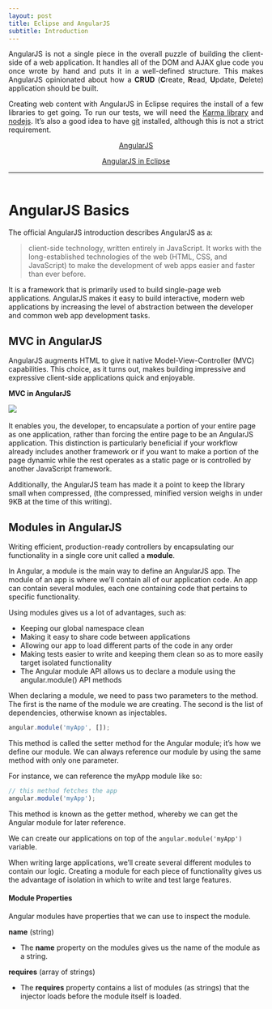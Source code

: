 ```yaml
---
layout: post
title: Eclipse and AngularJS
subtitle: Introduction
---
```


<div style="border-bottom:1px solid black;text-align: justify;">
<!-- text-justify: inter-word; -->
<p>
AngularJS is not a single piece in the overall puzzle of building the client-side of a web application. It handles all of the DOM and AJAX glue code you once wrote by hand and puts it in a well-defined structure. This makes AngularJS opinionated about how a <span style="font-weight:bold;">CRUD</span> (<span style="font-weight:bold;">C</span>reate, <span style="font-weight:bold;">R</span>ead, <span style="font-weight:bold;">U</span>pdate, <span style="font-weight:bold;">D</span>elete) application should be built.
</p>
<p>Creating web content with AngularJS in Eclipse requires the install of a few libraries to get going. To run our tests, we will need the <a href="http://karma-runner.github.io/2.0/intro/installation.html">Karma library</a> and <a href="https://nodejs.org/en/download/">nodejs</a>.
It’s also a good idea to have <a href="https://git.org/en/download/">git</a> installed, although this is not a strict requirement.</p>
<p style="text-align:center"><a href="https://angularjs.org/">AngularJS</a></p>
<p style="text-align:center"><a href="https://angularjs.org/">AngularJS in Eclipse</a></p>

</div>
<br>

# AngularJS Basics

The official AngularJS introduction describes AngularJS as a:

> client-side technology, written entirely in JavaScript. It works with the long-established technologies of the web (HTML, CSS, and JavaScript) to make the development of web apps easier and faster than ever before.

It is a framework that is primarily used to build single-page web applications. AngularJS makes it easy to build interactive, modern web applications by increasing the level of abstraction between the developer and common web app development tasks.


## MVC in AngularJS

AngularJS augments HTML to give it native Model-View-Controller (MVC)
capabilities. This choice, as it turns out, makes building impressive and expressive client-side applications quick and enjoyable.

**MVC in AngularJS**

<img src="http://angularjstutorials.net/images/mvc/mvc-framework.png" style="display:block;margin-left:auto;margin-right:auto;" />

<br>
It enables you, the developer, to encapsulate a portion of your entire page as one application, rather than forcing the entire page to be an AngularJS application. 
This distinction is particularly beneficial if your workflow already includes another framework or if you want to make a portion of the page dynamic while the rest operates as a static page or is controlled by another JavaScript framework.

Additionally, the AngularJS team has made it a point to keep the library small when compressed, (the compressed, minified version weighs in under 9KB at the time of this writing).


## Modules in AngularJS

Writing efficient, production-ready controllers by encapsulating our functionality in a single core unit called a __module__.

In Angular, a module is the main way to define an AngularJS app. The module of an app is where we’ll contain all of our application code. An app can contain several modules, each one containing code that pertains to specific functionality.

Using modules gives us a lot of advantages, such as:

* Keeping our global namespace clean
* Making it easy to share code between applications
* Allowing our app to load different parts of the code in any order
* Making tests easier to write and keeping them clean so as to more easily target isolated functionality
* The Angular module API allows us to declare a module using the angular.module() API methods

When declaring a module, we need to pass two parameters to the method. The first is the name of the module we are creating. The second is the list of dependencies, otherwise known as injectables.

```javascript
angular.module('myApp', []);
```

This method is called the setter method for the Angular module; it’s how we define our module. We can always reference our module by using the same method with only one parameter. 

For instance, we can reference the myApp module like so:

```javascript
// this method fetches the app
angular.module('myApp');
```

This method is known as the getter method, whereby we can get the Angular module for later reference.

We can create our applications on top of the ```angular.module('myApp')``` variable.

When writing large applications, we’ll create several different modules to contain our logic. Creating a module for each piece of functionality gives us the advantage of isolation in which to write and test large features.

#### Module Properties

Angular modules have properties that we can use to inspect the module.

**name** (string)

 * The __name__ property on the modules gives us the name of the module as a string.

**requires** (array of strings)

 * The __requires__ property contains a list of modules (as strings) that the injector loads before the module itself is loaded.

<br>
<br>